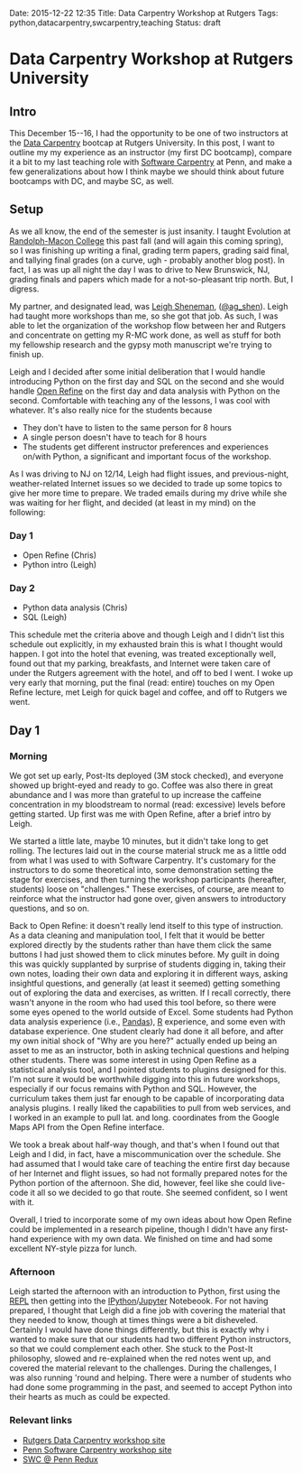Date: 2015-12-22 12:35
Title: Data Carpentry Workshop at Rutgers
Tags: python,datacarpentry,swcarpentry,teaching
Status: draft

# Data Carpentry Workshop at Rutgers University

## Intro

This December 15--16, I had the opportunity to be one of two instructors at the [Data Carpentry](http://www.datacarpentry.org) bootcap at Rutgers University.  In this post, I want to outline my my experience as an instructor (my first DC bootcamp), compare it a bit to my last teaching role with [Software Carpentry](http://www.softwarecarpentry.org) at Penn, and make a few generalizations about how I think maybe we should think about future bootcamps with DC, and maybe SC, as well.

## Setup

As we all know, the end of the semester is just insanity.  I taught Evolution at [Randolph-Macon College](http://www.rmc.edu) this past fall (and will again this coming spring), so I was finishing up writing a final, grading term papers, grading said final, and tallying final grades (on a curve, ugh - probably another blog post).  In fact, I as was up all night the day I was to drive to New Brunswick, NJ, grading finals and papers which made for a not-so-pleasant trip north.  But, I digress.  

My partner, and designated lead, was [Leigh Sheneman](http://www.leighsheneman.com), ([\@ag_shen](http://www.twitter.com/ag_shen)).  Leigh had taught more workshops than me, so she got that job.  As such, I was able to let the organization of the workshop flow between her and Rutgers and concentrate on getting my R-MC work done, as well as stuff for both my fellowship research and the gypsy moth manuscript we're trying to finish up.

Leigh and I decided after some initial deliberation that I would handle introducing Python on the first day and SQL on the second and she would handle [Open Refine](http://www.openrefine.org) on the first day and data analysis with Python on the second. Comfortable with teaching any of the lessons, I was cool with whatever.  It's also really nice for the students because

* They don't have to listen to the same person for 8 hours
* A single person doesn't have to teach for 8 hours
* The students get different instructor preferences and experiences on/with Python, a significant and important focus of the workshop.

As I was driving to NJ on 12/14, Leigh had flight issues, and previous-night, weather-related Internet issues so we decided to trade up some topics to give her more time to prepare. We traded emails during my drive while she was waiting for her flight, and decided (at least in my mind) on the following:

### Day 1

* Open Refine (Chris)
* Python intro (Leigh)

### Day 2

* Python data analysis (Chris)
* SQL (Leigh)

This schedule met the criteria above and though Leigh and I didn't list this schedule out explicitly, in my exhausted brain this is what I thought would happen.  I got into the hotel that evening, was treated exceptionally well, found out that my parking, breakfasts, and Internet were taken care of under the Rutgers agreement with the hotel, and off to bed I went.  I woke up very early that morning, put the final (read: entire) touches on my Open Refine lecture, met Leigh for quick bagel and coffee, and off to Rutgers we went.

## Day 1

### Morning

We got set up early, Post-Its deployed (3M stock checked), and everyone showed up bright-eyed and ready to go.  Coffee was also there in great abundance and I was more than grateful to up increase the caffeine concentration in my bloodstream to normal (read: excessive) levels before getting started.  Up first was me with Open Refine, after a brief intro by Leigh.

We started a little late, maybe 10 minutes, but it didn't take long to get rolling. The lectures laid out in the course material struck me as a little odd from what I was used to with Software Carpentry. It's customary for the instructors to do some theoretical into, some demonstration setting the stage for exercises, and then turning the workshop participants (hereafter, students) loose on "challenges."  These exercises, of course, are meant to reinforce what the instructor had gone over, given answers to introductory questions, and so on.  

Back to Open Refine: it doesn't really lend itself to this type of instruction.  As a data cleaning and manipulation tool, I felt that it would be better explored directly by the students rather than have them click the same buttons I had just showed them to click minutes before.  My guilt in doing this was quickly supplanted by surprise of students digging in, taking their own notes, loading their own data and exploring it in different ways, asking insightful questions, and generally (at least it seemed) getting something out of exploring the data and exercises, as written.  If I recall correctly, there wasn't anyone in the room who had used this tool before, so there were some eyes opened to the world outside of Excel. Some students had Python data analysis experience (i.e., [Pandas](http://pandas.pydata.org)), [R](http://www.r-project.org) experience, and some even with database experience. One student clearly had done it all before, and after my own initial shock of "Why are you here?" actually ended up being an asset to me as an instructor, both in asking technical questions and helping other students.  There was some interest in using Open Refine as a statistical analysis tool, and I pointed students to plugins designed for this.  I'm not sure it would be worthwhile digging into this in future workshops, especially if our focus remains with Python and SQL.  However, the curriculum takes them just far enough to be capable of incorporating data analysis plugins.  I really liked the capabilities to pull from web services, and I worked in an example to pull lat. and long. coordinates from the Google Maps API from the Open Refine interface.

We took a break about half-way though, and that's when I found out that Leigh and I did, in fact, have a miscommunication over the schedule. She had assumed that I would take care of teaching the entire first day because of her Internet and flight issues, so had not formally prepared notes for the Python portion of the afternoon.  She did, however, feel like she could live-code it all so we decided to go that route.  She seemed confident, so I went with it.

Overall, I tried to incorporate some of my own ideas about how Open Refine could be implemented in a research pipeline, though I didn't have any first-hand experience with my own data. We finished on time and had some excellent NY-style pizza for lunch.

### Afternoon

Leigh started the afternoon with an introduction to Python, first using the [REPL](https://en.wikipedia.org/wiki/Read%E2%80%93eval%E2%80%93print_loop) then getting into the [IPython](http:www.ipython.org)/[Jupyter](http://www.jupyter.org) Notebeook.  For not having prepared, I thought that Leigh did a fine job with covering the material that they needed to know, though at times things were a bit disheveled. Certainly I would have done things differently, but this is exactly why i wanted to make sure that our students had two different Python instructors, so that we could complement each other. She stuck to the Post-It philosophy, slowed and re-explained when the red notes went up, and covered the material relevant to the challenges.  During the challenges, I was also running 'round and helping.  There were a number of students who had done some programming in the past, and seemed to accept Python into their hearts as much as could be expected.




### Relevant links

* [Rutgers Data Carpentry workshop site](http://cfriedline.github.org/2015-12-15-rutgers)
* [Penn Software Carpentry workshop site](https://swcarpentry.github.io/2014-08-21-upenn/)
* [SWC @ Penn Redux](http://chris.friedline.net/posts/2014/Sep/30/software-carpentry-at-penn-redux/#.VoHov2QrJ3N)
